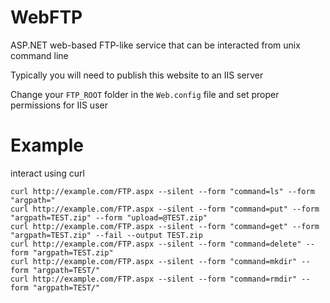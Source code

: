 # WebFTP
ASP.NET web-based FTP-like service that can be interacted from unix command line

Typically you will need to publish this website to an IIS server

Change your `FTP_ROOT` folder in the `Web.config` file and set proper permissions for IIS user

# Example

interact using curl

```shell
curl http://example.com/FTP.aspx --silent --form "command=ls" --form "argpath="
curl http://example.com/FTP.aspx --silent --form "command=put" --form "argpath=TEST.zip" --form "upload=@TEST.zip"
curl http://example.com/FTP.aspx --silent --form "command=get" --form "argpath=TEST.zip" --fail --output TEST.zip
curl http://example.com/FTP.aspx --silent --form "command=delete" --form "argpath=TEST.zip"
curl http://example.com/FTP.aspx --silent --form "command=mkdir" --form "argpath=TEST/"
curl http://example.com/FTP.aspx --silent --form "command=rmdir" --form "argpath=TEST/"
```
